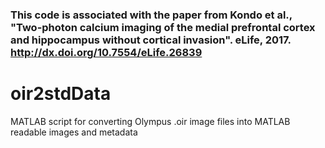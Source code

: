 
### This code is associated with the paper from Kondo et al., "Two-photon calcium imaging of the medial prefrontal cortex and hippocampus without cortical invasion". eLife, 2017. http://dx.doi.org/10.7554/eLife.26839



# oir2stdData
MATLAB script for converting Olympus .oir image files into MATLAB readable images and metadata
